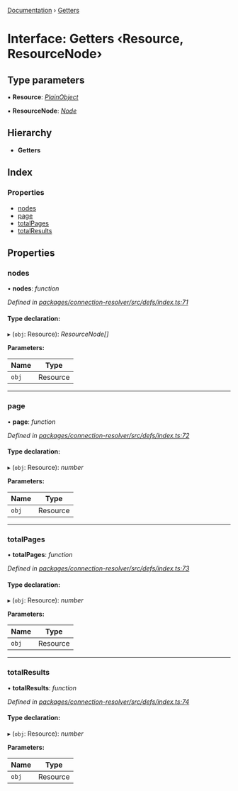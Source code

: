[Documentation](../README.md) › [Getters](getters.md)

# Interface: Getters ‹**Resource, ResourceNode**›

## Type parameters

▪ **Resource**: *[PlainObject](../README.md#plainobject)*

▪ **ResourceNode**: *[Node](../README.md#node)*

## Hierarchy

* **Getters**

## Index

### Properties

* [nodes](getters.md#nodes)
* [page](getters.md#page)
* [totalPages](getters.md#totalpages)
* [totalResults](getters.md#totalresults)

## Properties

###  nodes

• **nodes**: *function*

*Defined in [packages/connection-resolver/src/defs/index.ts:71](https://github.com/badbatch/graphql-box/blob/4b3e24f/packages/connection-resolver/src/defs/index.ts#L71)*

#### Type declaration:

▸ (`obj`: Resource): *ResourceNode[]*

**Parameters:**

Name | Type |
------ | ------ |
`obj` | Resource |

___

###  page

• **page**: *function*

*Defined in [packages/connection-resolver/src/defs/index.ts:72](https://github.com/badbatch/graphql-box/blob/4b3e24f/packages/connection-resolver/src/defs/index.ts#L72)*

#### Type declaration:

▸ (`obj`: Resource): *number*

**Parameters:**

Name | Type |
------ | ------ |
`obj` | Resource |

___

###  totalPages

• **totalPages**: *function*

*Defined in [packages/connection-resolver/src/defs/index.ts:73](https://github.com/badbatch/graphql-box/blob/4b3e24f/packages/connection-resolver/src/defs/index.ts#L73)*

#### Type declaration:

▸ (`obj`: Resource): *number*

**Parameters:**

Name | Type |
------ | ------ |
`obj` | Resource |

___

###  totalResults

• **totalResults**: *function*

*Defined in [packages/connection-resolver/src/defs/index.ts:74](https://github.com/badbatch/graphql-box/blob/4b3e24f/packages/connection-resolver/src/defs/index.ts#L74)*

#### Type declaration:

▸ (`obj`: Resource): *number*

**Parameters:**

Name | Type |
------ | ------ |
`obj` | Resource |
